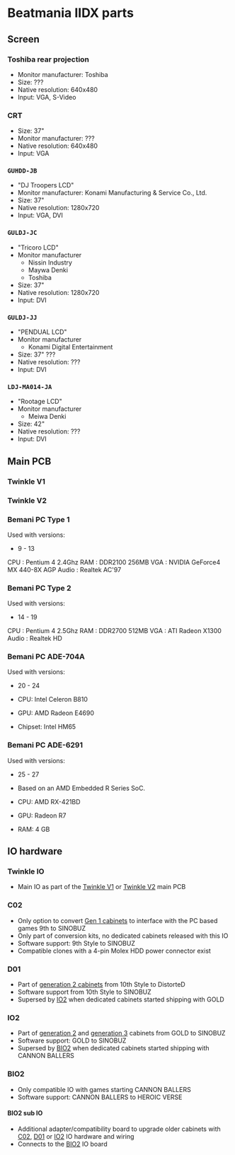 # Beatmania IIDX parts

## Screen

### Toshiba rear projection

* Monitor manufacturer: Toshiba
* Size: ???
* Native resolution: 640x480
* Input: VGA, S-Video

### CRT

* Size: 37"
* Monitor manufacturer: ???
* Native resolution: 640x480
* Input: VGA

### `GUHDD-JB`

* "DJ Troopers LCD"
* Monitor manufacturer: Konami Manufacturing & Service Co., Ltd.
* Size: 37"
* Native resolution: 1280x720
* Input: VGA, DVI

### `GULDJ-JC`

* "Tricoro LCD"
* Monitor manufacturer
  * Nissin Industry
  * Maywa Denki
  * Toshiba
* Size: 37"
* Native resolution: 1280x720
* Input: DVI

### `GULDJ-JJ`

* "PENDUAL LCD"
* Monitor manufacturer
  * Konami Digital Entertainment
* Size: 37" ???
* Native resolution: ???
* Input: DVI

### `LDJ-MA014-JA`

* "Rootage LCD"
* Monitor manufacturer
  * Meiwa Denki
* Size: 42"
* Native resolution: ???
* Input: DVI

## Main PCB

### Twinkle V1

### Twinkle V2

### Bemani PC Type 1

Used with versions:

* 9 - 13

CPU : Pentium 4 2.4Ghz
RAM : DDR2100 256MB
VGA : NVIDIA GeForce4 MX 440-8X AGP
Audio : Realtek AC'97

### Bemani PC Type 2

Used with versions:

* 14 - 19

CPU : Pentium 4 2.5Ghz
RAM : DDR2700 512MB
VGA : ATI Radeon X1300
Audio : Realtek HD

### Bemani PC ADE-704A

Used with versions:

* 20 - 24

* CPU: Intel Celeron B810
* GPU: AMD Radeon E4690
* Chipset: Intel HM65

### Bemani PC ADE-6291

Used with versions:

* 25 - 27

* Based on an AMD Embedded R Series SoC.
* CPU: AMD RX-421BD
* GPU: Radeon R7
* RAM: 4 GB

## IO hardware

### Twinkle IO

* Main IO as part of the [Twinkle V1](#twinkle-v1) or [Twinkle V2](#twinkle-v2) main PCB

### C02

* Only option to convert [Gen 1 cabinets](#gen-1) to interface with the PC based games 9th to SINOBUZ
* Only part of conversion kits, no dedicated cabinets released with this IO
* Software support: 9th Style to SINOBUZ
* Compatible clones with a 4-pin Molex HDD power connector exist

### D01

* Part of [generation 2 cabinets](../product/iidx.md#generation-2-cabinet) from 10th Style to DistorteD
* Software support from 10th Style to SINOBUZ
* Supersed by [IO2](#io2) when dedicated cabinets started shipping with GOLD

### IO2

* Part of [generation 2](../product/iidx.md#generation-2-cabinet) and
[generation 3](../product/iidx.md#generation-3-cabinet) cabinets from GOLD to SINOBUZ
* Software support: GOLD to SINOBUZ
* Supersed by [BIO2](#bio2) when dedicated cabinets started shipping with CANNON BALLERS

### BIO2

* Only compatible IO with games starting CANNON BALLERS
* Software support: CANNON BALLERS to HEROIC VERSE

#### BIO2 sub IO

* Additional adapter/compatibility board to upgrade older cabinets with [C02](#c02), [D01](#d01) or [IO2](#io2) IO
hardware and wiring
* Connects to the [BIO2](#bio2) IO board
